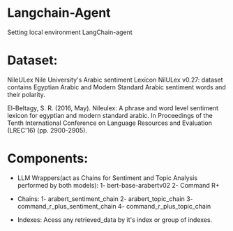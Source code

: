 # Langchain-Agent
Setting local environment LangChain-agent

# Dataset: 
NileULex
Nile University's Arabic sentiment Lexicon 
NilULex v0.27: dataset contains Egyptian Arabic and Modern Standard Arabic sentiment words and their polarity.

El-Beltagy, S. R. (2016, May). Nileulex: A phrase and word level sentiment lexicon for egyptian and modern standard arabic. In Proceedings of the Tenth International Conference on Language Resources and Evaluation (LREC'16) (pp. 2900-2905).
# Components: 
- LLM Wrappers(act as Chains for Sentiment and Topic Analysis performed by both models):
  1- bert-base-arabertv02
  2- Command R+
  
- Chains:
  1- arabert_sentiment_chain
  2- arabert_topic_chain
  3- command_r_plus_sentiment_chain
  4- command_r_plus_topic_chain
  
- Indexes:
  Acess any retrieved_data by it's index or group of indexes.
